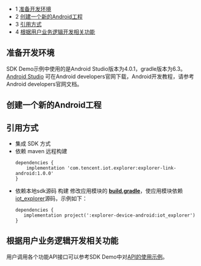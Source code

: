  * 1 [准备开发环境](#准备开发环境)
 * 2 [创建一个新的Android工程](#创建一个新的Android工程)
 * 3 [引用方式](#引用方式)
 * 4 [根据用户业务逻辑开发相关功能](#根据用户业务逻辑开发相关功能)

## 准备开发环境
SDK Demo示例中使用的是Android Studio版本为4.0.1，gradle版本为6.3。
[Android Studio](https://developer.android.com/studio) 可在Android developers官网下载，Android开发教程，请参考Android developers官网文档。

## 创建一个新的Android工程

## 引用方式
- 集成 SDK 方式
 -  依赖 maven 远程构建
    ``` gr
    dependencies {
        implementation 'com.tencent.iot.explorer:explorer-link-android:1.0.0'
    }
    ```
 -  依赖本地sdk源码 构建
    修改应用模块的 **[build.gradle](https://github.com/tencentyun/iot-device-java/blob/master/explorer-device-android/explorer-demo/build.gradle)**，使应用模块依赖 [iot_explorer](https://github.com/tencentyun/iot-device-java/tree/master/explorer-device-android/iot_explorer)源码，示例如下：
     ```gr
    dependencies {
        implementation project(':explorer-device-android:iot_explorer')
    }
     ```

## 根据用户业务逻辑开发相关功能
用户调用各个功能API接口可以参考SDK Demo中对[API的使用示例]()。
